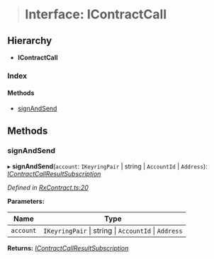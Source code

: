 > # Interface: IContractCall

## Hierarchy

* **IContractCall**

### Index

#### Methods

* [signAndSend](_rxcontract_.icontractcall.md#signandsend)

## Methods

###  signAndSend

▸ **signAndSend**(`account`: `IKeyringPair` | string | `AccountId` | `Address`): *[IContractCallResultSubscription](../modules/_rxcontract_.md#icontractcallresultsubscription)*

*Defined in [RxContract.ts:20](https://github.com/polkadot-js/api/blob/51a7263/packages/api-contract/src/RxContract.ts#L20)*

**Parameters:**

Name | Type |
------ | ------ |
`account` | `IKeyringPair` \| string \| `AccountId` \| `Address` |

**Returns:** *[IContractCallResultSubscription](../modules/_rxcontract_.md#icontractcallresultsubscription)*